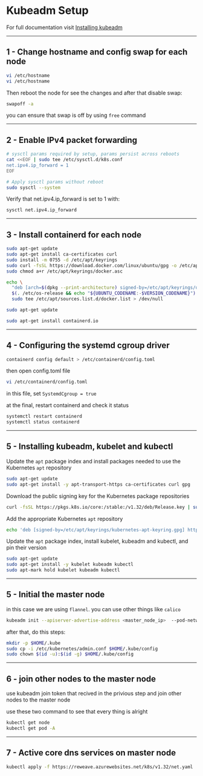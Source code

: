 # **Kubeadm Setup**

For full documentation visit [Installing kubeadm](https://kubernetes.io/docs/setup/production-environment/tools/kubeadm/install-kubeadm/)

---

## **1 - Change hostname and config swap for each node**

```bash
vi /etc/hostname
vi /etc/hostname
```

Then reboot the node for see the changes and after that disable swap:

```bash
swapoff -a
```

you can ensure that swap is off by using `free` command

---

## **2 - Enable IPv4 packet forwarding**

```bash
# sysctl params required by setup, params persist across reboots
cat <<EOF | sudo tee /etc/sysctl.d/k8s.conf
net.ipv4.ip_forward = 1
EOF

# Apply sysctl params without reboot
sudo sysctl --system
```

Verify that net.ipv4.ip_forward is set to 1 with:

```bash
sysctl net.ipv4.ip_forward
```

---

## **3 - Install containerd for each node**

```bash
sudo apt-get update
sudo apt-get install ca-certificates curl
sudo install -m 0755 -d /etc/apt/keyrings
sudo curl -fsSL https://download.docker.com/linux/ubuntu/gpg -o /etc/apt/keyrings/docker.asc
sudo chmod a+r /etc/apt/keyrings/docker.asc
```
```bash
echo \
  "deb [arch=$(dpkg --print-architecture) signed-by=/etc/apt/keyrings/docker.asc] https://download.docker.com/linux/ubuntu \
  $(. /etc/os-release && echo "${UBUNTU_CODENAME:-$VERSION_CODENAME}") stable" | \
  sudo tee /etc/apt/sources.list.d/docker.list > /dev/null

sudo apt-get update
```

```bash
sudo apt-get install containerd.io
```

---

## **4 - Configuring the systemd cgroup driver**

```bash
containerd config default > /etc/containerd/config.toml
```

then open config.toml file

```bash
vi /etc/containerd/config.toml
```

in this file, set `SystemdCgroup = true`

at the final, restart containerd and check it status

```bash
systemctl restart containerd
systemctl status containerd
```

---

## 5 - Installing kubeadm, kubelet and kubectl

Update the `apt` package index and install packages needed to use the Kubernetes `apt` repository

```bash
sudo apt-get update
sudo apt-get install -y apt-transport-https ca-certificates curl gpg
```

Download the public signing key for the Kubernetes package repositories

```bash
curl -fsSL https://pkgs.k8s.io/core:/stable:/v1.32/deb/Release.key | sudo gpg --dearmor -o /etc/apt/keyrings/kubernetes-apt-keyring.gpg
```

Add the appropriate Kubernetes `apt` repository

```bash
echo 'deb [signed-by=/etc/apt/keyrings/kubernetes-apt-keyring.gpg] https://pkgs.k8s.io/core:/stable:/v1.32/deb/ /' | sudo tee /etc/apt/sources.list.d/kubernetes.list
```

Update the `apt` package index, install kubelet, kubeadm and kubectl, and pin their version

```bash
sudo apt-get update
sudo apt-get install -y kubelet kubeadm kubectl
sudo apt-mark hold kubelet kubeadm kubectl
```

---

## 5 - Initial the master node

in this case we are using `flannel`. you can use other things like `calico`

```bash
kubeadm init --apiserver-advertise-address <master_node_ip>  --pod-network-cidr 10.244.0.0/16 --cri-socket unix:///var/run/containerd/containerd.sock
```

after that, do this steps:

```bash
mkdir -p $HOME/.kube
sudo cp -i /etc/kubernetes/admin.conf $HOME/.kube/config
sudo chown $(id -u):$(id -g) $HOME/.kube/config
```

---

## 6 - join other nodes to the master node

use kubeadm join token that recived in the privious step and join other nodes to the master node

use these two command to see that every thing is alright

```bash
kubectl get node
kubectl get pod -A
```

---

## 7 - Active core dns services on master node

```bash
kubectl apply -f https://reweave.azurewebsites.net/k8s/v1.32/net.yaml
```


